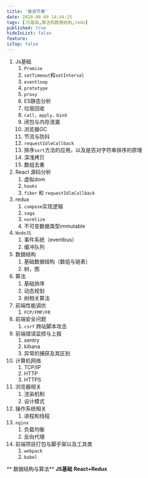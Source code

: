 ```yaml
---
title: '推进节奏'
date: 2020-08-09 14:44:25
tags: [JS基础,算法和数据结构,todo]
published: true
hideInList: false
feature: 
isTop: false
---
```


<!-- more -->
1. Js基础
    1. `Promise`
    2. `setTimeout`和`setInterval`
    3. `eventloop`
    4. `prototype`
    5. `proxy`
    6. ES静态分析
    7. 垃圾回收
    8. `call，apply，bind`
    9. 闭包与内存泄漏
    10. 浏览器GC
    11. 节流与防抖
    12. `requestIdleCallback`
    13. 排序`sort`方法的应用，以及是否对字符串排序的原理
    14. 深浅拷贝
    15. 数组去重
2. React 源码分析
    1. 虚拟dom
    2. `hooks`
    3. `fiber` 和 `requestIdleCallback`
3. redux
    1. `compose`实现逻辑
    2. `saga`
    3. `normlize`
    4. 不可变数据类型immutable
4. `NodeJS`
    1. 事件系统（eventbus）
    2. 缓冲队列
5. 数据结构
    1. 基础数据结构（数组与链表）
    2. 树，图
6. 算法
    1. 基础排序
    2. 动态规划
    3. 树相关算法
7. 前端性能调优
    1. `FCP/FMP/FR`
8. 前端安全问题
    1. `csrf` 跨站脚本攻击
9.  前端错误监控与上报
    1.  sentry
    2.  kibana
    3.  异常的捕获及其区别
10. 计算机网络
    1. TCP/IP
    2. HTTP
    3. HTTPS
11. 浏览器相关
    1.  渲染机制
    2.  设计模式
12. 操作系统相关
    1.  进程和线程
13. `nginx`
    1.  负载均衡
    2.  反向代理
14. 前端项目打包与脚手架以及工具类
    1.  `webpack`
    2.  `babel`

** 数据结构与算法**
**JS基础**
**React+Redux**
